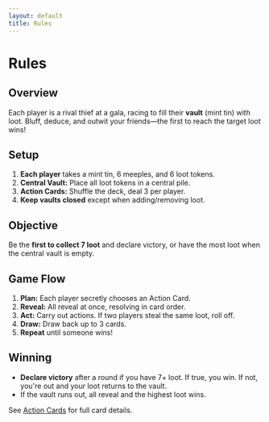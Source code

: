 ```yaml
---
layout: default
title: Rules
---
```


<link rel="stylesheet" href="/assets/style.css">

<div class="ttrpg-container">

# Rules

<div class="ttrpg-box">

## Overview

Each player is a rival thief at a gala, racing to fill their **vault** (mint tin) with loot. Bluff, deduce, and outwit your friends—the first to reach the target loot wins!

## Setup

1. **Each player** takes a mint tin, 6 meeples, and 6 loot tokens.
2. **Central Vault:** Place all loot tokens in a central pile.
3. **Action Cards:** Shuffle the deck, deal 3 per player.
4. **Keep vaults closed** except when adding/removing loot.

## Objective

Be the **first to collect 7 loot** and declare victory, or have the most loot when the central vault is empty.

## Game Flow

1. **Plan:** Each player secretly chooses an Action Card.
2. **Reveal:** All reveal at once, resolving in card order.
3. **Act:** Carry out actions. If two players steal the same loot, roll off.
4. **Draw:** Draw back up to 3 cards.
5. **Repeat** until someone wins!

## Winning

- **Declare victory** after a round if you have 7+ loot. If true, you win. If not, you're out and your loot returns to the vault.
- If the vault runs out, all reveal and the highest loot wins.

See [Action Cards](action-cards.html) for full card details.

</div>

</div>
